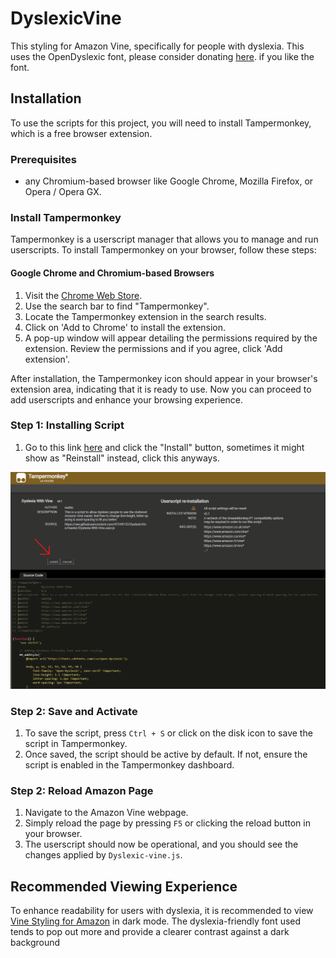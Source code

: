 # DyslexicVine
This styling for Amazon Vine, specifically for people with dyslexia. This uses the OpenDyslexic font, please consider donating [here](https://opendyslexic.org).  if you like the font.  

## Installation

To use the scripts for this project, you will need to install Tampermonkey, which is a free browser extension.

### Prerequisites

- any Chromium-based browser like Google Chrome, Mozilla Firefox, or Opera / Opera GX.

### Install Tampermonkey

Tampermonkey is a userscript manager that allows you to manage and run userscripts. To install Tampermonkey on your browser, follow these steps:

#### Google Chrome and Chromium-based Browsers

1. Visit the [Chrome Web Store](https://chromewebstore.google.com/?hl=en).
2. Use the search bar to find "Tampermonkey".
3. Locate the Tampermonkey extension in the search results.
4. Click on 'Add to Chrome' to install the extension.
5. A pop-up window will appear detailing the permissions required by the extension. Review the permissions and if you agree, click 'Add extension'.

After installation, the Tampermonkey icon should appear in your browser's extension area, indicating that it is ready to use. Now you can proceed to add userscripts and enhance your browsing experience.

### Step 1: Installing Script 

1. Go to this link [here](https://raw.githubusercontent.com/97249122/DyslexicVine/master/Dyslexia-With-Vine.user.js) and click the "Install" button, sometimes it might show as "Reinstall" instead, click this anyways.
   
![](images/image-1.png)


### Step 2: Save and Activate

1. To save the script, press `Ctrl + S` or click on the disk icon to save the script in Tampermonkey.
2. Once saved, the script should be active by default. If not, ensure the script is enabled in the Tampermonkey dashboard.

### Step 2: Reload Amazon Page

1. Navigate to the Amazon Vine webpage.
2. Simply reload the page by pressing `F5` or clicking the reload button in your browser.
3. The userscript should now be operational, and you should see the changes applied by `Dyslexic-vine.js`.

## Recommended Viewing Experience

To enhance readability for users with dyslexia, it is recommended to view [Vine Styling for Amazon](https://github.com/Thorvarium/vine-styling) in dark mode. The dyslexia-friendly font used tends to pop out more and provide a clearer contrast against a dark background

